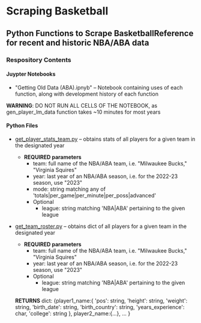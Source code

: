 # Scraping Basketball
## Python Functions to Scrape BasketballReference for recent and historic NBA/ABA data
### Respository Contents
#### Juypter Notebooks
* "Getting Old Data (ABA).ipnyb" – Notebook containing uses of each function, along with development history of each function

**WARNING**: DO NOT RUN ALL CELLS OF THE NOTEBOOK, as gen_player_lm_data function takes ~10 minutes for most years
#### Python Files
* <ins>get_player_stats_team.py</ins> – obtains stats of all players for a given team in the designated year
    * **REQUIRED parameters**
        * team: full name of the NBA/ABA team, i.e. "Milwaukee Bucks," "Virginia Squires"
        * year: last year of an NBA/ABA season, i.e. for the 2022-23 season, use "2023"
        * mode: string matching any of 'totals|per_game|per_minute|per_poss|advanced'
        * Optional
            * league: string matching 'NBA|ABA' pertaining to the given league
* <ins>get_team_roster.py</ins> – obtains dict of all players for a given team in the designated year
    * **REQUIRED parameters**
        * team: full name of the NBA/ABA team, i.e. "Milwaukee Bucks," "Virginia Squires"
        * year: last year of an NBA/ABA season, i.e. for the 2022-23 season, use "2023"
        * Optional
            * league: string matching 'NBA|ABA' pertaining to the given league
    
    **RETURNS**
        dict: {player1_name:{
                    'pos': string,
                    'height': string,
                    'weight': string,
                    'birth_date': string,
                    'birth_country': string,
                    'years_experience': char,
                    'college': string
                },
                player2_name:{...},
                ...
              }